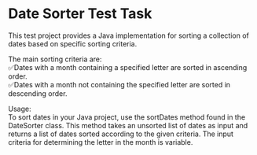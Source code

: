 # Date Sorter Test Task

This test project provides a Java implementation for sorting a collection of dates based on specific sorting criteria.

The main sorting criteria are:<br>
✅Dates with a month containing a specified letter are sorted in ascending order.<br>
✅Dates with a month not containing the specified letter are sorted in descending order.

Usage:<br>
To sort dates in your Java project, use the sortDates method found in the DateSorter class. This method takes an unsorted list of dates as input and returns a list of dates sorted according to the given criteria. The input criteria for determining the letter in the month is variable.
